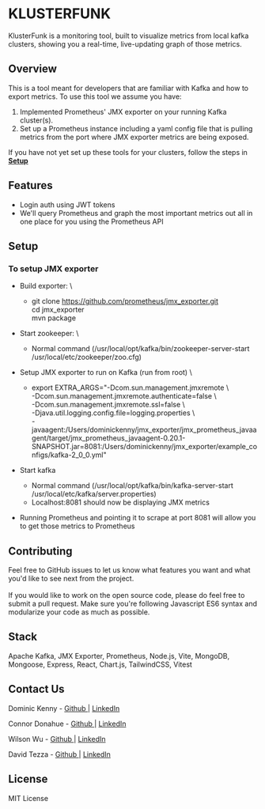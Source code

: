 # KLUSTERFUNK

KlusterFunk is a monitoring tool, built to visualize metrics from local kafka clusters, showing you a real-time, live-updating graph of those metrics.

## Overview

This is a tool meant for developers that are familiar with Kafka and how to export metrics. To use this tool we assume you have:

1. Implemented Prometheus' JMX exporter on your running Kafka cluster(s).
2. Set up a Prometheus instance including a yaml config file that is pulling metrics from the port where JMX exporter metrics are being exposed.

If you have not yet set up these tools for your clusters, follow the steps in **[Setup](#setup)**

## Features

- Login auth using JWT tokens
- We'll query Prometheus and graph the most important metrics out all in one place for you using the Prometheus API

## Setup

  ### To setup JMX exporter

- Build exporter: \

  - git clone https://github.com/prometheus/jmx_exporter.git \
    cd jmx_exporter \
    mvn package

- Start zookeeper: \

  - Normal command (/usr/local/opt/kafka/bin/zookeeper-server-start /usr/local/etc/zookeeper/zoo.cfg)

- Setup JMX exporter to run on Kafka (run from root) \

  - export EXTRA_ARGS="-Dcom.sun.management.jmxremote \ \
    -Dcom.sun.management.jmxremote.authenticate=false \ \
    -Dcom.sun.management.jmxremote.ssl=false \ \
    -Djava.util.logging.config.file=logging.properties \ \
    -javaagent:/Users/dominickenny/jmx_exporter/jmx_prometheus_javaagent/target/jmx_prometheus_javaagent-0.20.1-SNAPSHOT.jar=8081:/Users/dominickenny/jmx_exporter/example_configs/kafka-2_0_0.yml"

- Start kafka

  - Normal command (/usr/local/opt/kafka/bin/kafka-server-start /usr/local/etc/kafka/server.properties)
  - Localhost:8081 should now be displaying JMX metrics

- Running Prometheus and pointing it to scrape at port 8081 will allow you to get those metrics to Prometheus

## Contributing

Feel free to GitHub issues to let us know what features you want and what you'd like to see next from the project. \
\
If you would like to work on the open source code, please do feel free to submit a pull request. Make sure you're following Javascript ES6 syntax and modularize your code as much as possible. 

## Stack

Apache Kafka, JMX Exporter, Prometheus, Node.js, Vite, MongoDB, Mongoose, Express, React, Chart.js, TailwindCSS, Vitest

## Contact Us

<p>Dominic Kenny - <a href="https://github.com/dominicjkenny">
Github
</a> | <a href="https://www.linkedin.com/in/dominicjkenny/">
LinkedIn
</a>
</p>
<p>Connor Donahue - <a href="https://github.com/conniedonahue">
Github 
</a> | <a href="https://www.linkedin.com/in/connordonahue09/">
LinkedIn
</a>
</p>
<p>Wilson Wu - <a href="https://github.com/jwu8475">
Github 
</a> | <a href="https://www.linkedin.com/in/wilson-wu-4a821719a/">
LinkedIn
</a>
</p>
<p>David Tezza - <a href="https://github.com/dtezz">
Github 
</a> | <a href="https://www.linkedin.com/in/david-tezza/">
LinkedIn
</a>
</p>

## License

MIT License
